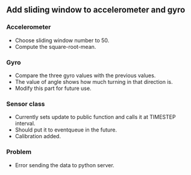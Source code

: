## Add sliding window to accelerometer and gyro

### Accelerometer
- Choose sliding window number to 50.
- Compute the square-root-mean.

### Gyro
- Compare the three gyro values with the previous values.
- The value of angle shows how much turning in that direction is.
- Modify this part for future use.

### Sensor class
- Currently sets update to public function and calls it at TIMESTEP interval.
- Should put it to eventqueue in the future.
- Calibration added.

### Problem
- Error sending the data to python server.
